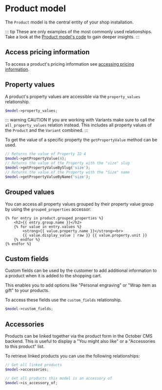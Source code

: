 # Product model



The `Product` model is the central entity of your shop installation.

::: tip
These are only examples of the most commonly used relationships.
Take a look at the [Product model's code](https://github.com/Hts-GmbH/oc-mall-plugin/blob/develop/models/Product.php) to gain deeper insights.
:::

## Access pricing information

To access a product's pricing information see [accessing pricing information](./pricing-information.md).

## Property values

A product's property values are accessible via the `property_values` relationship.


```php
$model->property_values;
```   

::: warning CAUTION
If you are working with Variants make sure to call the `all_property_values` relation instead.
This includes all property values of the `Product` and the `Variant` combined.
:::

To get the value of a specific property the `getPropertyValue` method can be used.

```php
// Returns the value of Property ID 4
$model->getPropertyValue(4);
// Returns the value of the Property with the "size" slug
$model->getPropertyValueBySlug('size');
// Returns the value of the Property with the "Size" name
$model->getPropertyValueByName('size');
```

## Grouped values

You can access all property values grouped by their property value group by using the `grouped_properties` 
accessor:

```twig
{% for entry in product.grouped_properties %}
    <h2>{{ entry.group.name }}</h2>
    {% for value in entry.values %}
        <strong>{{ value.property.name }}</strong><br>
        {{ value.display_value | raw }} {{ value.property.unit }}
    {% endfor %}
{% endfor %}
```

## Custom fields

Custom fields can be used by the customer to add additional information 
to a product when it is added to the shopping cart.

This enables you to add options like "Personal engraving" or "Wrap item as gift" to your products.

To access these fields use the `custom_fields` relationship.

```php
$model->custom_fields;
```    

## Accessories

Products can be linked together via the product form in the October CMS backend.
This is useful to display a "You might also like" or a "Accessories to this product"
list. 

To retrieve linked products you can use the following relationships:

```php
// Get all linked products
$model->accessories;

// Get all products this model is an accessory of
$model->is_accessory_of;
``` 
